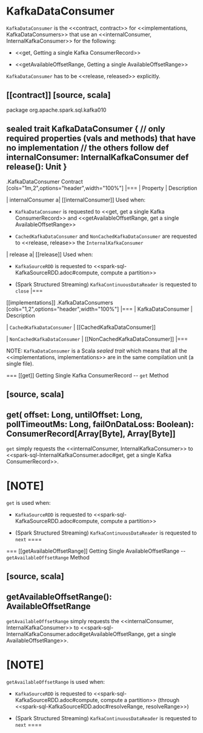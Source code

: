 # KafkaDataConsumer

`KafkaDataConsumer` is the <<contract, contract>> for <<implementations, KafkaDataConsumers>> that use an <<internalConsumer, InternalKafkaConsumer>> for the following:

* <<get, Getting a single Kafka ConsumerRecord>>

* <<getAvailableOffsetRange, Getting a single AvailableOffsetRange>>

`KafkaDataConsumer` has to be <<release, released>> explicitly.

[[contract]]
[source, scala]
----
package org.apache.spark.sql.kafka010

sealed trait KafkaDataConsumer {
  // only required properties (vals and methods) that have no implementation
  // the others follow
  def internalConsumer: InternalKafkaConsumer
  def release(): Unit
}
----

.KafkaDataConsumer Contract
[cols="1m,2",options="header",width="100%"]
|===
| Property
| Description

| internalConsumer
a| [[internalConsumer]] Used when:

* `KafkaDataConsumer` is requested to <<get, get a single Kafka ConsumerRecord>> and <<getAvailableOffsetRange, get a single AvailableOffsetRange>>

* `CachedKafkaDataConsumer` and `NonCachedKafkaDataConsumer` are requested to <<release, release>> the `InternalKafkaConsumer`

| release
a| [[release]] Used when:

* `KafkaSourceRDD` is requested to <<spark-sql-KafkaSourceRDD.adoc#compute, compute a partition>>

* (Spark Structured Streaming) `KafkaContinuousDataReader` is requested to `close`
|===

[[implementations]]
.KafkaDataConsumers
[cols="1,2",options="header",width="100%"]
|===
| KafkaDataConsumer
| Description

| `CachedKafkaDataConsumer`
| [[CachedKafkaDataConsumer]]

| `NonCachedKafkaDataConsumer`
| [[NonCachedKafkaDataConsumer]]
|===

NOTE: `KafkaDataConsumer` is a Scala *sealed trait* which means that all the <<implementations, implementations>> are in the same compilation unit (a single file).

=== [[get]] Getting Single Kafka ConsumerRecord -- `get` Method

[source, scala]
----
get(
  offset: Long,
  untilOffset: Long,
  pollTimeoutMs: Long,
  failOnDataLoss: Boolean): ConsumerRecord[Array[Byte], Array[Byte]]
----

`get` simply requests the <<internalConsumer, InternalKafkaConsumer>> to <<spark-sql-InternalKafkaConsumer.adoc#get, get a single Kafka ConsumerRecord>>.

[NOTE]
====
`get` is used when:

* `KafkaSourceRDD` is requested to <<spark-sql-KafkaSourceRDD.adoc#compute, compute a partition>>

* (Spark Structured Streaming) `KafkaContinuousDataReader` is requested to `next`
====

=== [[getAvailableOffsetRange]] Getting Single AvailableOffsetRange -- `getAvailableOffsetRange` Method

[source, scala]
----
getAvailableOffsetRange(): AvailableOffsetRange
----

`getAvailableOffsetRange` simply requests the <<internalConsumer, InternalKafkaConsumer>> to <<spark-sql-InternalKafkaConsumer.adoc#getAvailableOffsetRange, get a single AvailableOffsetRange>>.

[NOTE]
====
`getAvailableOffsetRange` is used when:

* `KafkaSourceRDD` is requested to <<spark-sql-KafkaSourceRDD.adoc#compute, compute a partition>> (through <<spark-sql-KafkaSourceRDD.adoc#resolveRange, resolveRange>>)

* (Spark Structured Streaming) `KafkaContinuousDataReader` is requested to `next`
====
